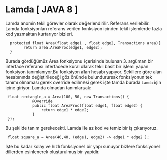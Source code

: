 # Lamda [ JAVA 8 ]


Lamda anomin tekil görevler olarak değerlendirilir. Referans verilebilir. Lamda fonksiyonları referans verilen fonksiyon içinden tekil işlemlerde fazla kod yazmaktan kurtarıyor bizleri.

```
  protected float Area(float edge1 , float edge2, Transactions area){
        return area.AreaProc(edge1, edge2);
  }

```

Burada gördüğümüz Area fonksiyonu içerisinde bulunan 3. argüman bir interface referansı interfacede kural olarak tekil basit bir işlemi yapan 
fonksiyon tanımlanıyor.Bu fonksiyon alan hesabı yapıyor. Şekillere göre alan hesabınında değiştirileceği göz önünde bulundurursak fonksiyonun tek tanımı olmaması gerek override edilmesi gerek
işte tamda burada ``Lamda`` işin içine giriyor. Lamda olmadan tanımlarsak:

```
 float rectangle_a = Area(100, 50, new Transactions() {
            @Override
            public float AreaProc(float edge1, float edge2) {
                return edge1 * edge2;
            }
 });
```

Bu şekilde tanım gerekecekti. Lamda ile az kod ve temiz bir iş çıkarıyoruz.

```
 float square_a = Area(40,40, (edge1, edge2) -> edge1 * edge2 );

```

İşte bu kadar kolay ve hızlı fonksiyonel bir yapı sunuyor bizlere fonksiyonel dillerden esinlenerek oluşturulmuş bir yapidir.